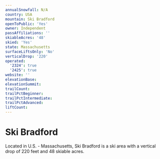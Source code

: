 ```yaml
---
annualSnowfall: N/A
country: USA
mountain: Ski Bradford
openToPublic: 'Yes'
owner: Independent
passAffiliations: ''
skiableAcres: '48'
skied: 'Yes'
state: Massachusetts
surfaceLiftsOnly: 'No'
verticalDrop: '220'
operated:
  '2324': true
  '2425': true
website: ''
elevationBase:
elevationSummit:
trailCount:
trailPctBeginner:
trailPctIntermediate:
trailPctAdvanced:
liftCount:
---
```



# Ski Bradford

Located in U.S. - Massachusetts, Ski Bradford is a ski area with a vertical drop of 220 feet and 48 skiable acres.
